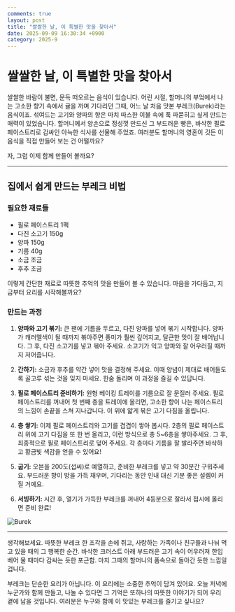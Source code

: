 ```yaml
---
comments: true
layout: post
title: "쌀쌀한 날, 이 특별한 맛을 찾아서"
date: 2025-09-09 16:30:34 +0900
category: 2025-9
---
```


# 쌀쌀한 날, 이 특별한 맛을 찾아서

쌀쌀한 바람이 불면, 문득 떠오르는 음식이 있습니다. 어린 시절, 할머니의 부엌에서 나는 고소한 향기 속에서 귤을 까며 기다리던 그때, 어느 날 처음 맛본 부레크(Burek)라는 음식이죠. 섞여드는 고기와 양파의 향은 마치 따스한 이불 속에 푹 파묻히고 싶게 만드는 매력이 있었습니다. 할머니께서 양손으로 정성껏 만드신 그 부드러운 빵은, 바삭한 필로 페이스트리로 감싸인 아늑한 식사를 선물해 주었죠. 여러분도 할머니의 영혼이 깃든 이 음식을 직접 만들어 보는 건 어떨까요?

자, 그럼 이제 함께 만들어 볼까요?

---

## 집에서 쉽게 만드는 부레크 비법

### 필요한 재료들

- 필로 페이스트리 1팩  
- 다진 소고기 150g  
- 양파 150g  
- 기름 40g  
- 소금 조금  
- 후추 조금  

이렇게 간단한 재료로 따뜻한 추억의 맛을 만들어 볼 수 있습니다. 마음을 가다듬고, 지금부터 요리를 시작해볼까요?

### 만드는 과정

1. **양파와 고기 볶기:** 큰 팬에 기름을 두르고, 다진 양파를 넣어 볶기 시작합니다. 양파가 캐러멜색이 될 때까지 볶아주면 풍미가 훨씬 깊어지고, 달큰한 맛이 잘 배어납니다. 그 후, 다진 소고기를 넣고 볶아 주세요. 소고기가 익고 양파와 잘 어우러질 때까지 저어줍니다.   
   
2. **간하기:** 소금과 후추를 약간 넣어 맛을 결정해 주세요. 이때 양념이 제대로 배어들도록 골고루 섞는 것을 잊지 마세요. 한숨 돌리며 이 과정을 즐길 수 있답니다.

3. **필로 페이스트리 준비하기:** 원형 베이킹 트레이를 기름으로 잘 문질러 주세요. 필로 페이스트리를 꺼내어 첫 번째 층을 트레이에 올리면, 고소한 향이 나는 페이스트리의 느낌이 손끝을 스쳐 지나갑니다. 이 위에 얇게 볶은 고기 다짐을 올립니다.

4. **층 쌓기:** 이제 필로 페이스트리와 고기를 겹겹이 쌓아 봅시다. 2층의 필로 페이스트리 위에 고기 다짐을 또 한 번 올리고, 이런 방식으로 총 5~6층을 쌓아주세요. 그 후, 최종적으로 필로 페이스트리로 덮어 주세요. 각 층마다 기름을 잘 발라주면 바삭하고 황금빛 색감을 얻을 수 있어요!

5. **굽기:** 오븐을 200도(섭씨)로 예열하고, 준비한 부레크를 넣고 약 30분간 구워주세요. 부드러운 향이 방을 가득 채우며, 기다리는 동안 인내 대신 기분 좋은 설렘이 커질 거예요. 

6. **서빙하기:** 시간 후, 열기가 가득한 부레크를 꺼내어 4등분으로 잘라서 접시에 올리면 준비 완료!  

![Burek](https://www.themealdb.com/images/media/meals/tkxquw1628771028.jpg)

---

생각해보세요. 따뜻한 부레크 한 조각을 손에 쥐고, 사랑하는 가족이나 친구들과 나눠 먹고 있을 때의 그 행복한 순간. 바삭한 크러스트 아래 부드러운 고기 속이 어우러져 한입 베어 물 때마다 감싸는 듯한 포근함. 마치 그때의 할머니의 품속으로 돌아간 듯한 느낌일 겁니다. 

부레크는 단순한 요리가 아닙니다. 이 요리에는 소중한 추억이 담겨 있어요. 오늘 저녁에 누군가와 함께 만들고, 나눌 수 있다면 그 기억은 또하나의 따뜻한 이야기가 되어 우리 곁에 남을 것입니다. 여러분은 누구와 함께 이 맛있는 부레크를 즐기고 싶나요?
